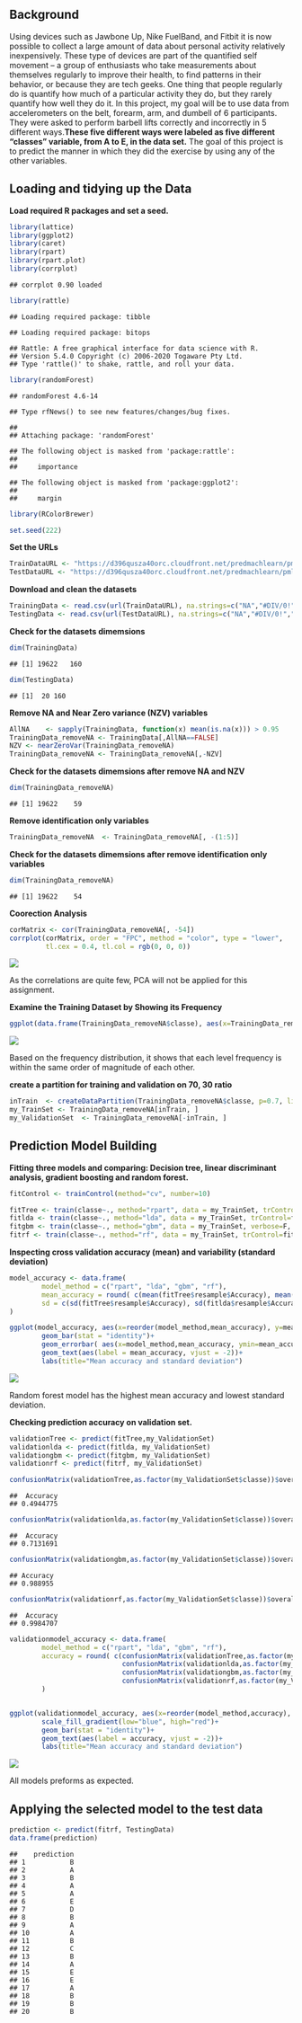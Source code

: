 Background
----------

Using devices such as Jawbone Up, Nike FuelBand, and Fitbit it is now
possible to collect a large amount of data about personal activity
relatively inexpensively. These type of devices are part of the
quantified self movement – a group of enthusiasts who take measurements
about themselves regularly to improve their health, to find patterns in
their behavior, or because they are tech geeks. One thing that people
regularly do is quantify how much of a particular activity they do, but
they rarely quantify how well they do it. In this project, my goal will
be to use data from accelerometers on the belt, forearm, arm, and
dumbell of 6 participants. They were asked to perform barbell lifts
correctly and incorrectly in 5 different ways.**These five different
ways were labeled as five different “classes” variable, from A to E, in
the data set.** The goal of this project is to predict the manner in
which they did the exercise by using any of the other variables.

Loading and tidying up the Data
-------------------------------

**Load required R packages and set a seed.**

``` r
library(lattice)
library(ggplot2)
library(caret)
library(rpart)
library(rpart.plot)
library(corrplot)
```

    ## corrplot 0.90 loaded

``` r
library(rattle)
```

    ## Loading required package: tibble

    ## Loading required package: bitops

    ## Rattle: A free graphical interface for data science with R.
    ## Version 5.4.0 Copyright (c) 2006-2020 Togaware Pty Ltd.
    ## Type 'rattle()' to shake, rattle, and roll your data.

``` r
library(randomForest)
```

    ## randomForest 4.6-14

    ## Type rfNews() to see new features/changes/bug fixes.

    ## 
    ## Attaching package: 'randomForest'

    ## The following object is masked from 'package:rattle':
    ## 
    ##     importance

    ## The following object is masked from 'package:ggplot2':
    ## 
    ##     margin

``` r
library(RColorBrewer)

set.seed(222)
```

**Set the URLs**

``` r
TrainDataURL <- "https://d396qusza40orc.cloudfront.net/predmachlearn/pml-training.csv"
TestDataURL <- "https://d396qusza40orc.cloudfront.net/predmachlearn/pml-testing.csv"
```

**Download and clean the datasets**

``` r
TrainingData <- read.csv(url(TrainDataURL), na.strings=c("NA","#DIV/0!",""))
TestingData <- read.csv(url(TestDataURL), na.strings=c("NA","#DIV/0!",""))
```

**Check for the datasets dimemsions**

``` r
dim(TrainingData)
```

    ## [1] 19622   160

``` r
dim(TestingData)
```

    ## [1]  20 160

**Remove NA and Near Zero variance (NZV) variables**

``` r
AllNA    <- sapply(TrainingData, function(x) mean(is.na(x))) > 0.95
TrainingData_removeNA <- TrainingData[,AllNA==FALSE]
NZV <- nearZeroVar(TrainingData_removeNA)
TrainingData_removeNA <- TrainingData_removeNA[,-NZV]
```

**Check for the datasets dimemsions after remove NA and NZV**

``` r
dim(TrainingData_removeNA)
```

    ## [1] 19622    59

**Remove identification only variables**

``` r
TrainingData_removeNA  <- TrainingData_removeNA[, -(1:5)]
```

**Check for the datasets dimemsions after remove identification only
variables**

``` r
dim(TrainingData_removeNA)
```

    ## [1] 19622    54

**Coorection Analysis**

``` r
corMatrix <- cor(TrainingData_removeNA[, -54])
corrplot(corMatrix, order = "FPC", method = "color", type = "lower", 
         tl.cex = 0.4, tl.col = rgb(0, 0, 0))
```

![](Prediction-Assignment-Writeup_files/figure-markdown_github/unnamed-chunk-9-1.png)

As the correlations are quite few, PCA will not be applied for this
assignment.

**Examine the Training Dataset by Showing its Frequency**

``` r
ggplot(data.frame(TrainingData_removeNA$classe), aes(x=TrainingData_removeNA$classe))+geom_bar()+labs(title="Frequency of different levels")
```

![](Prediction-Assignment-Writeup_files/figure-markdown_github/unnamed-chunk-10-1.png)

Based on the frequency distribution, it shows that each level frequency
is within the same order of magnitude of each other.

**create a partition for training and validation on 70, 30 ratio**

``` r
inTrain  <- createDataPartition(TrainingData_removeNA$classe, p=0.7, list=FALSE)
my_TrainSet <- TrainingData_removeNA[inTrain, ]
my_ValidationSet  <- TrainingData_removeNA[-inTrain, ]
```

Prediction Model Building
-------------------------

**Fitting three models and comparing: Decision tree, linear discriminant
analysis, gradient boosting and random forest.**

``` r
fitControl <- trainControl(method="cv", number=10)

fitTree <- train(classe~., method="rpart", data = my_TrainSet, trControl=fitControl)
fitlda <- train(classe~., method="lda", data = my_TrainSet, trControl=fitControl)
fitgbm <- train(classe~., method="gbm", data = my_TrainSet, verbose=F, trControl=fitControl)
fitrf <- train(classe~., method="rf", data = my_TrainSet, trControl=fitControl)
```

**Inspecting cross validation accuracy (mean) and variability (standard
deviation)**

``` r
model_accuracy <- data.frame(
        model_method = c("rpart", "lda", "gbm", "rf"),
        mean_accuracy = round( c(mean(fitTree$resample$Accuracy), mean(fitlda$resample$Accuracy), mean(fitgbm$resample$Accuracy), mean(fitrf$resample$Accuracy)),3),
        sd = c(sd(fitTree$resample$Accuracy), sd(fitlda$resample$Accuracy), sd(fitgbm$resample$Accuracy), sd(fitrf$resample$Accuracy))
)

ggplot(model_accuracy, aes(x=reorder(model_method,mean_accuracy), y=mean_accuracy, fill = mean_accuracy, ymax = 1.3))+
        geom_bar(stat = "identity")+
        geom_errorbar( aes(x=model_method,mean_accuracy, ymin=mean_accuracy-sd, ymax=mean_accuracy+sd), width=0.4, size=1.3)+
        geom_text(aes(label = mean_accuracy, vjust = -2))+
        labs(title="Mean accuracy and standard deviation")
```

![](Prediction-Assignment-Writeup_files/figure-markdown_github/unnamed-chunk-13-1.png)

Random forest model has the highest mean accuracy and lowest standard
deviation.

**Checking prediction accuracy on validation set.**

``` r
validationTree <- predict(fitTree,my_ValidationSet)
validationlda <- predict(fitlda, my_ValidationSet)
validationgbm <- predict(fitgbm, my_ValidationSet)
validationrf <- predict(fitrf, my_ValidationSet)

confusionMatrix(validationTree,as.factor(my_ValidationSet$classe))$overall[1]
```

    ##  Accuracy 
    ## 0.4944775

``` r
confusionMatrix(validationlda,as.factor(my_ValidationSet$classe))$overall[1]
```

    ##  Accuracy 
    ## 0.7131691

``` r
confusionMatrix(validationgbm,as.factor(my_ValidationSet$classe))$overall[1]
```

    ## Accuracy 
    ## 0.988955

``` r
confusionMatrix(validationrf,as.factor(my_ValidationSet$classe))$overall[1]
```

    ##  Accuracy 
    ## 0.9984707

``` r
validationmodel_accuracy <- data.frame(
        model_method = c("rpart", "lda", "gbm", "rf"),
        accuracy = round( c(confusionMatrix(validationTree,as.factor(my_ValidationSet$classe))$overall[1],
                            confusionMatrix(validationlda,as.factor(my_ValidationSet$classe))$overall[1],
                            confusionMatrix(validationgbm,as.factor(my_ValidationSet$classe))$overall[1],
                            confusionMatrix(validationrf,as.factor(my_ValidationSet$classe))$overall[1]),3)
        )


ggplot(validationmodel_accuracy, aes(x=reorder(model_method,accuracy), y=accuracy, fill = accuracy, ymax = 1.3))+
        scale_fill_gradient(low="blue", high="red")+
        geom_bar(stat = "identity")+
        geom_text(aes(label = accuracy, vjust = -2))+
        labs(title="Mean accuracy and standard deviation")
```

![](Prediction-Assignment-Writeup_files/figure-markdown_github/unnamed-chunk-14-1.png)

All models preforms as expected.

Applying the selected model to the test data
--------------------------------------------

``` r
prediction <- predict(fitrf, TestingData)
data.frame(prediction)
```

    ##    prediction
    ## 1           B
    ## 2           A
    ## 3           B
    ## 4           A
    ## 5           A
    ## 6           E
    ## 7           D
    ## 8           B
    ## 9           A
    ## 10          A
    ## 11          B
    ## 12          C
    ## 13          B
    ## 14          A
    ## 15          E
    ## 16          E
    ## 17          A
    ## 18          B
    ## 19          B
    ## 20          B

